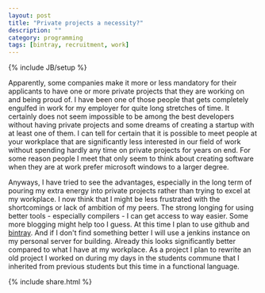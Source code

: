 ```yaml
---
layout: post
title: "Private projects a necessity?"
description: ""
category: programming
tags: [bintray, recruitment, work]
---
```

{% include JB/setup %}

Apparently, some companies make it more or less mandatory for their applicants to have one or more private projects that they are
working on and being proud of. I have been one of those people that gets completely engulfed in work for my employer for quite long
stretches of time. It certainly does not seem impossible to be among the best developers without having private projects and some
dreams of creating a startup with at least one of them. I can tell for certain that it is possible to meet people at your workplace
that are significantly less interested in our field of work without spending hardly any time on private projects for years on
end. For some reason people I meet that only seem to think about creating software when they are at work prefer microsoft windows to
a larger degree.

Anyways, I have tried to see the advantages, especially in the long term of pouring my extra energy into private projects rather
than trying to excel at my workplace. I now think that I might be less frustrated with the shortcomings or lack of ambition of my
peers. The strong longing for using better tools - especially compilers - I can get access to way easier. Some more blogging might
help too I guess. At this time I plan to use github and [bintray](https://bintray.com/). And if I don't find something better I will
use a jenkins instance on my personal server for building. Already this looks significantly better compared to what I have at my
workplace. As a project I plan to rewrite an old project I worked on during my days in the students commune that I inherited from
previous students but this time in a functional language.

{% include share.html %}
